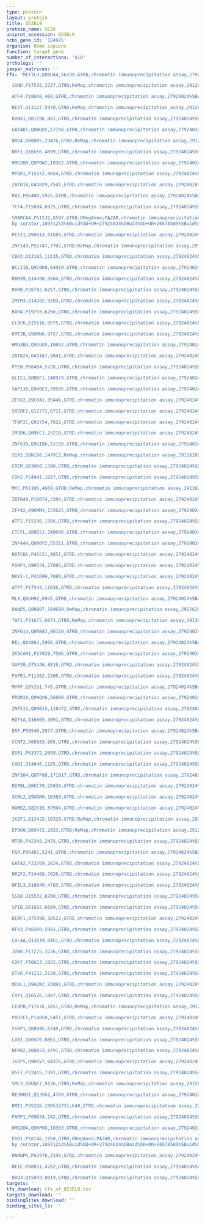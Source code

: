 ```yaml
---
type: protein
layout: protein
title: Q53EL9
protein_name: SEZ6
uniprot_accession: Q53EL9
ncbi_gene_id: '124925'
organism: Homo sapiens
function: target gene
number_of_interactions: '410'
orthologs: ''
jaspar_matrices: ''
tfs: 'METTL3,Q86U44,56339,GTRD,chromatin immunoprecipitation assay,27924024%5Buid%5D,No

  JUND,P17535,3727,GTRD;ReMap,chromatin immunoprecipitation assay,29126285%5Buid%5D+OR+27924024%5Buid%5D,No

  ATF4,P18848,468,GTRD,chromatin immunoprecipitation assay,27924024%5Buid%5D,No

  REST,Q13127,5978,GTRD;ReMap,chromatin immunoprecipitation assay,29126285%5Buid%5D+OR+27924024%5Buid%5D,No

  RUNX1,Q01196,861,GTRD,chromatin immunoprecipitation assay,27924024%5Buid%5D,No

  GATAD1,Q8WUU5,57798,GTRD,chromatin immunoprecipitation assay,27924024%5Buid%5D,No

  BRD4,O60885,23476,GTRD;ReMap,chromatin immunoprecipitation assay,29126285%5Buid%5D+OR+27924024%5Buid%5D,No

  NRF1,Q16656,4899,GTRD,chromatin immunoprecipitation assay,27924024%5Buid%5D,No

  HMG20B,Q9P0W2,10362,GTRD,chromatin immunoprecipitation assay,27924024%5Buid%5D,No

  MYOD1,P15172,4654,GTRD,chromatin immunoprecipitation assay,27924024%5Buid%5D,No

  ZBTB14,O43829,7541,GTRD,chromatin immunoprecipitation assay,27924024%5Buid%5D,No

  RB1,P06400,5925,GTRD,chromatin immunoprecipitation assay,27924024%5Buid%5D,No

  TCF4,P15884,6925,GTRD,chromatin immunoprecipitation assay,27924024%5Buid%5D,No

  SMARCA4,P51532,6597,GTRD;ORegAnno;PAZAR,chromatin immunoprecipitation assay;inferred
  by curator,18971253%5Buid%5D+OR+27924024%5Buid%5D+OR+26578589%5Buid%5D,No

  PCF11,O94913,51585,GTRD,chromatin immunoprecipitation assay,27924024%5Buid%5D,No

  ZNF143,P52747,7702,GTRD;ReMap,chromatin immunoprecipitation assay,29126285%5Buid%5D+OR+27924024%5Buid%5D,No

  CBX3,Q13185,11335,GTRD,chromatin immunoprecipitation assay,27924024%5Buid%5D,No

  BCL11B,Q9C0K0,64919,GTRD,chromatin immunoprecipitation assay,27924024%5Buid%5D,No

  RBM39,Q14498,9584,GTRD,chromatin immunoprecipitation assay,27924024%5Buid%5D,No

  RXRB,P28702,6257,GTRD,chromatin immunoprecipitation assay,27924024%5Buid%5D,No

  ZMYM3,Q14202,9203,GTRD,chromatin immunoprecipitation assay,27924024%5Buid%5D,No

  RXRA,P19793,6256,GTRD,chromatin immunoprecipitation assay,27924024%5Buid%5D,No

  CLOCK,O15516,9575,GTRD,chromatin immunoprecipitation assay,27924024%5Buid%5D,No

  KMT2B,Q9UMN6,9757,GTRD,chromatin immunoprecipitation assay,27924024%5Buid%5D,No

  HMGXB4,Q9UGU5,10042,GTRD,chromatin immunoprecipitation assay,27924024%5Buid%5D,No

  ZBTB24,O43167,9841,GTRD,chromatin immunoprecipitation assay,27924024%5Buid%5D,No

  PTEN,P60484,5728,GTRD,chromatin immunoprecipitation assay,27924024%5Buid%5D,No

  GLIS1,Q8NBF1,148979,GTRD,chromatin immunoprecipitation assay,27924024%5Buid%5D,No

  SAP130,Q9H0E3,79595,GTRD,chromatin immunoprecipitation assay,27924024%5Buid%5D,No

  ZFHX2,Q9C0A1,85446,GTRD,chromatin immunoprecipitation assay,27924024%5Buid%5D,No

  SREBF2,Q12772,6721,GTRD,chromatin immunoprecipitation assay,27924024%5Buid%5D,No

  TFAP2C,Q92754,7022,GTRD,chromatin immunoprecipitation assay,27924024%5Buid%5D,No

  JMJD6,Q6NYC1,23210,GTRD,chromatin immunoprecipitation assay,27924024%5Buid%5D,No

  ZNF639,Q9UID6,51193,GTRD,chromatin immunoprecipitation assay,27924024%5Buid%5D,No

  SIX5,Q8N196,147912,ReMap,chromatin immunoprecipitation assay,29126285%5Buid%5D,No

  CREM,Q03060,1390,GTRD,chromatin immunoprecipitation assay,27924024%5Buid%5D,No

  CDK2,P24941,1017,GTRD,chromatin immunoprecipitation assay,27924024%5Buid%5D,No

  MYC,P01106,4609,GTRD;ReMap,chromatin immunoprecipitation assay,29126285%5Buid%5D+OR+27924024%5Buid%5D,No

  ZBTB48,P10074,3104,GTRD,chromatin immunoprecipitation assay,27924024%5Buid%5D,No

  ZFP42,Q96MM3,132625,GTRD,chromatin immunoprecipitation assay,27924024%5Buid%5D,No

  ATF2,P15336,1386,GTRD,chromatin immunoprecipitation assay,27924024%5Buid%5D,No

  CTCFL,Q8NI51,140690,GTRD,chromatin immunoprecipitation assay,27924024%5Buid%5D,No

  ZNF444,Q8N0Y2,55311,GTRD,chromatin immunoprecipitation assay,27924024%5Buid%5D,No

  NOTCH1,P46531,4851,GTRD,chromatin immunoprecipitation assay,27924024%5Buid%5D,No

  FOXP1,Q9H334,27086,GTRD,chromatin immunoprecipitation assay,27924024%5Buid%5D,No

  NKX2-1,P43699,7080,GTRD,chromatin immunoprecipitation assay,27924024%5Buid%5D,No

  ATF7,P17544,11016,GTRD,chromatin immunoprecipitation assay,27924024%5Buid%5D,No

  MLX,Q9UH92,6945,GTRD,chromatin immunoprecipitation assay,27924024%5Buid%5D,No

  DAND5,Q8N907,199699,ReMap,chromatin immunoprecipitation assay,29126285%5Buid%5D,No

  TAF1,P21675,6872,GTRD;ReMap,chromatin immunoprecipitation assay,29126285%5Buid%5D+OR+27924024%5Buid%5D,No

  ZNF614,Q8N883,80110,GTRD,chromatin immunoprecipitation assay,27924024%5Buid%5D,No

  REL,Q04864,5966,GTRD,chromatin immunoprecipitation assay,27924024%5Buid%5D,No

  ZKSCAN1,P17029,7586,GTRD,chromatin immunoprecipitation assay,27924024%5Buid%5D,No

  SAP30,O75446,8819,GTRD,chromatin immunoprecipitation assay,27924024%5Buid%5D,No

  FGFR1,P11362,2260,GTRD,chromatin immunoprecipitation assay,27924024%5Buid%5D,No

  MYRF,Q9Y2G1,745,GTRD,chromatin immunoprecipitation assay,27924024%5Buid%5D,No

  PRDM10,Q9NQV6,56980,GTRD,chromatin immunoprecipitation assay,27924024%5Buid%5D,No

  ZNF511,Q8NB15,118472,GTRD,chromatin immunoprecipitation assay,27924024%5Buid%5D,No

  HIF1A,Q16665,3091,GTRD,chromatin immunoprecipitation assay,27924024%5Buid%5D,No

  ERF,P50548,2077,GTRD,chromatin immunoprecipitation assay,27924024%5Buid%5D,No

  CCNT2,O60583,905,GTRD,chromatin immunoprecipitation assay,27924024%5Buid%5D,No

  ESR1,P03372,2099,GTRD,chromatin immunoprecipitation assay,27924024%5Buid%5D,No

  CHD1,O14646,1105,GTRD,chromatin immunoprecipitation assay,27924024%5Buid%5D,No

  ZNF384,Q8TF68,171017,GTRD,chromatin immunoprecipitation assay,27924024%5Buid%5D,No

  NIPBL,Q6KC79,25836,GTRD,chromatin immunoprecipitation assay,27924024%5Buid%5D,No

  SCML2,Q9UQR0,10389,GTRD,chromatin immunoprecipitation assay,27924024%5Buid%5D,No

  HOMEZ,Q8IX15,57594,GTRD,chromatin immunoprecipitation assay,27924024%5Buid%5D,No

  IKZF1,Q13422,10320,GTRD;ReMap,chromatin immunoprecipitation assay,29126285%5Buid%5D+OR+27924024%5Buid%5D,No

  EP300,Q09472,2033,GTRD;ReMap,chromatin immunoprecipitation assay,29126285%5Buid%5D+OR+27924024%5Buid%5D,No

  MTOR,P42345,2475,GTRD,chromatin immunoprecipitation assay,27924024%5Buid%5D,No

  PGR,P06401,5241,GTRD,chromatin immunoprecipitation assay,27924024%5Buid%5D,No

  GATA2,P23769,2624,GTRD,chromatin immunoprecipitation assay,27924024%5Buid%5D,No

  NR2F2,P24468,7026,GTRD,chromatin immunoprecipitation assay,27924024%5Buid%5D,No

  NFIL3,Q16649,4783,GTRD,chromatin immunoprecipitation assay,27924024%5Buid%5D,No

  SS18,Q15532,6760,GTRD,chromatin immunoprecipitation assay,27924024%5Buid%5D,No

  SPIB,Q01892,6689,GTRD,chromatin immunoprecipitation assay,27924024%5Buid%5D,No

  DEAF1,O75398,10522,GTRD,chromatin immunoprecipitation assay,27924024%5Buid%5D,No

  RFX3,P48380,5991,GTRD,chromatin immunoprecipitation assay,27924024%5Buid%5D,No

  CUL4A,Q13619,8451,GTRD,chromatin immunoprecipitation assay,27924024%5Buid%5D,No

  JUNB,P17275,3726,GTRD,chromatin immunoprecipitation assay,27924024%5Buid%5D,No

  CDK7,P50613,1022,GTRD,chromatin immunoprecipitation assay,27924024%5Buid%5D,No

  ETV6,P41212,2120,GTRD,chromatin immunoprecipitation assay,27924024%5Buid%5D,No

  MIXL1,Q9H2W2,83881,GTRD,chromatin immunoprecipitation assay,27924024%5Buid%5D,No

  CRY1,Q16526,1407,GTRD,chromatin immunoprecipitation assay,27924024%5Buid%5D,No

  CEBPB,P17676,1051,GTRD;ReMap,chromatin immunoprecipitation assay,29126285%5Buid%5D+OR+27924024%5Buid%5D,No

  POU2F1,P14859,5451,GTRD,chromatin immunoprecipitation assay,27924024%5Buid%5D,No

  SSRP1,Q08945,6749,GTRD,chromatin immunoprecipitation assay,27924024%5Buid%5D,No

  LDB1,Q86U70,8861,GTRD,chromatin immunoprecipitation assay,27924024%5Buid%5D,No

  NFKB2,Q00653,4791,GTRD,chromatin immunoprecipitation assay,27924024%5Buid%5D,No

  IKZF5,Q9H5V7,64376,GTRD,chromatin immunoprecipitation assay,27924024%5Buid%5D,No

  USF1,P22415,7391,GTRD,chromatin immunoprecipitation assay,27924024%5Buid%5D,No

  SMC3,Q9UQE7,9126,GTRD;ReMap,chromatin immunoprecipitation assay,29126285%5Buid%5D+OR+27924024%5Buid%5D,No

  NEUROD1,Q13562,4760,GTRD,chromatin immunoprecipitation assay,27924024%5Buid%5D,No

  BMI1,P35226,100532731;648,GTRD,chromatin immunoprecipitation assay,27924024%5Buid%5D,No

  PARP1,P09874,142,GTRD,chromatin immunoprecipitation assay,27924024%5Buid%5D,No

  HMG20A,Q9NP66,10363,GTRD,chromatin immunoprecipitation assay,27924024%5Buid%5D,No

  EGR1,P18146,1958,GTRD;ORegAnno;PAZAR,chromatin immunoprecipitation assay;inferred
  by curator,18971253%5Buid%5D+OR+27924024%5Buid%5D+OR+26578589%5Buid%5D,No

  HNRNPK,P61978,3190,GTRD,chromatin immunoprecipitation assay,27924024%5Buid%5D,No

  NFIC,P08651,4782,GTRD,chromatin immunoprecipitation assay,27924024%5Buid%5D,No

  BRD3,Q15059,8019,GTRD,chromatin immunoprecipitation assay,27924024%5Buid%5D,No'
targets: ''
tfs_download: tfs_of_Q53EL9.tsv
targets_download: ''
bindingSites_download: ''
binding_sites_ls: ''

---
```

